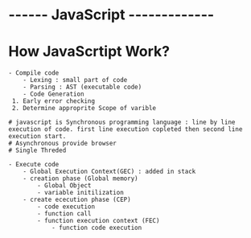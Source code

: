 
# ------ JavaScript -------------

# How JavaScrtipt Work?
    - Compile code
        - Lexing : small part of code
        - Parsing : AST (executable code)
        - Code Generation 
     1. Early error checking
     2. Determine approprite Scope of varible

    # javascript is Synchronous programming language : line by line execution of code. first line execution copleted then second line execution start.
    # Asynchronous provide browser
    # Single Threded 

    - Execute code
        - Global Execution Context(GEC) : added in stack 
        - creation phase (Global memory)
            - Global Object
            - variable initilization
        - create ececution phase (CEP)
            - code execution
            - function call
            - function execution context (FEC)
                - function code execution
